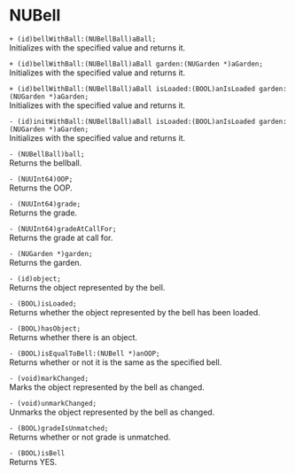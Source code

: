 # NUBell

`+ (id)bellWithBall:(NUBellBall)aBall;`  
Initializes with the specified value and returns it.

`+ (id)bellWithBall:(NUBellBall)aBall garden:(NUGarden *)aGarden;`  
Initializes with the specified value and returns it.

`+ (id)bellWithBall:(NUBellBall)aBall isLoaded:(BOOL)anIsLoaded garden:(NUGarden *)aGarden;`  
Initializes with the specified value and returns it.

`- (id)initWithBall:(NUBellBall)aBall isLoaded:(BOOL)anIsLoaded garden:(NUGarden *)aGarden;`  
Initializes with the specified value and returns it.

`- (NUBellBall)ball;`  
Returns the bellball.

`- (NUUInt64)OOP;`  
Returns the OOP.

`- (NUUInt64)grade;`  
Returns the grade.

`- (NUUInt64)gradeAtCallFor;`  
Returns the grade at call for.

`- (NUGarden *)garden;`  
Returns the garden.

`- (id)object;`  
Returns the object represented by the bell.

`- (BOOL)isLoaded;`  
Returns whether the object represented by the bell has been loaded.

`- (BOOL)hasObject;`  
Returns whether there is an object.

`- (BOOL)isEqualToBell:(NUBell *)anOOP;`  
Returns whether or not it is the same as the specified bell.

`- (void)markChanged;`  
Marks the object represented by the bell as changed.

`- (void)unmarkChanged;`  
Unmarks the object represented by the bell as changed.

`- (BOOL)gradeIsUnmatched;`  
Returns whether or not grade is unmatched.

`- (BOOL)isBell`  
Returns YES.
